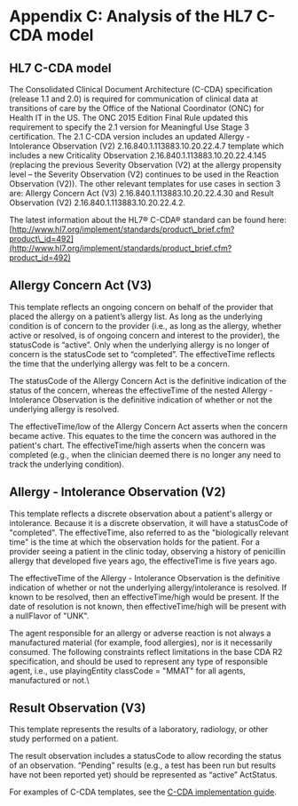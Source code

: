 # Appendix C: Analysis of the HL7 C-CDA model

## HL7 C-CDA model

The Consolidated Clinical Document Architecture (C-CDA) specification (release 1.1 and 2.0) is required for communication of clinical data at transitions of care by the Office of the National Coordinator (ONC) for Health IT in the US. The ONC 2015 Edition Final Rule updated this requirement to specify the 2.1 version for Meaningful Use Stage 3 certification. The 2.1 C-CDA version includes an updated Allergy - Intolerance Observation (V2) 2.16.840.1.113883.10.20.22.4.7 template which includes a new Criticality Observation 2.16.840.1.113883.10.20.22.4.145 (replacing the previous Severity Observation (V2) at the allergy propensity level – the Severity Observation (V2) continues to be used in the Reaction Observation (V2)). The other relevant templates for use cases in section 3 are: Allergy Concern Act (V3) 2.16.840.1.113883.10.20.22.4.30 and Result Observation (V2) 2.16.840.1.113883.10.20.22.4.2.

The latest information about the HL7® C-CDA® standard can be found here: [http://www.hl7.org/implement/standards/product\_brief.cfm?product\_id=492](http://www.hl7.org/implement/standards/product_brief.cfm?product_id=492)

## Allergy Concern Act (V3)

This template reflects an ongoing concern on behalf of the provider that placed the allergy on a patient’s allergy list. As long as the underlying condition is of concern to the provider (i.e., as long as the allergy, whether active or resolved, is of ongoing concern and interest to the provider), the statusCode is “active”. Only when the underlying allergy is no longer of concern is the statusCode set to “completed”. The effectiveTime reflects the time that the underlying allergy was felt to be a concern.

The statusCode of the Allergy Concern Act is the definitive indication of the status of the concern, whereas the effectiveTime of the nested Allergy - Intolerance Observation is the definitive indication of whether or not the underlying allergy is resolved.

The effectiveTime/low of the Allergy Concern Act asserts when the concern became active. This equates to the time the concern was authored in the patient's chart. The effectiveTime/high asserts when the concern was completed (e.g., when the clinician deemed there is no longer any need to track the underlying condition).

## Allergy - Intolerance Observation (V2)

This template reflects a discrete observation about a patient's allergy or intolerance. Because it is a discrete observation, it will have a statusCode of "completed". The effectiveTime, also referred to as the "biologically relevant time" is the time at which the observation holds for the patient. For a provider seeing a patient in the clinic today, observing a history of penicillin allergy that developed five years ago, the effectiveTime is five years ago.

The effectiveTime of the Allergy - Intolerance Observation is the definitive indication of whether or not the underlying allergy/intolerance is resolved. If known to be resolved, then an effectiveTime/high would be present. If the date of resolution is not known, then effectiveTime/high will be present with a nullFlavor of "UNK".

The agent responsible for an allergy or adverse reaction is not always a manufactured material (for example, food allergies), nor is it necessarily consumed. The following constraints reflect limitations in the base CDA R2 specification, and should be used to represent any type of responsible agent, i.e., use playingEntity classCode = "MMAT" for all agents, manufactured or not.\


## Result Observation (V3)

This template represents the results of a laboratory, radiology, or other study performed on a patient.

The result observation includes a statusCode to allow recording the status of an observation. “Pending” results (e.g., a test has been run but results have not been reported yet) should be represented as “active” ActStatus.

For examples of C-CDA templates, see the [C-CDA implementation guide](http://www.hl7.org/implement/standards/product_brief.cfm?product_id=492).
